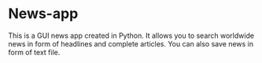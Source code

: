 # News-app
This is a GUI news app created in Python. It allows you to search worldwide news in form of headlines and complete articles. You can also save news in form of text file.
